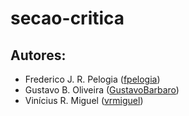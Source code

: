 # secao-critica




## Autores:
- Frederico J. R. Pelogia ([fpelogia](https://github.com/fpelogia/))
- Gustavo B. Oliveira ([GustavoBarbaro](https://github.com/GustavoBarbaro/))
- Vinícius R. Miguel ([vrmiguel](https://github.com/vrmiguel))